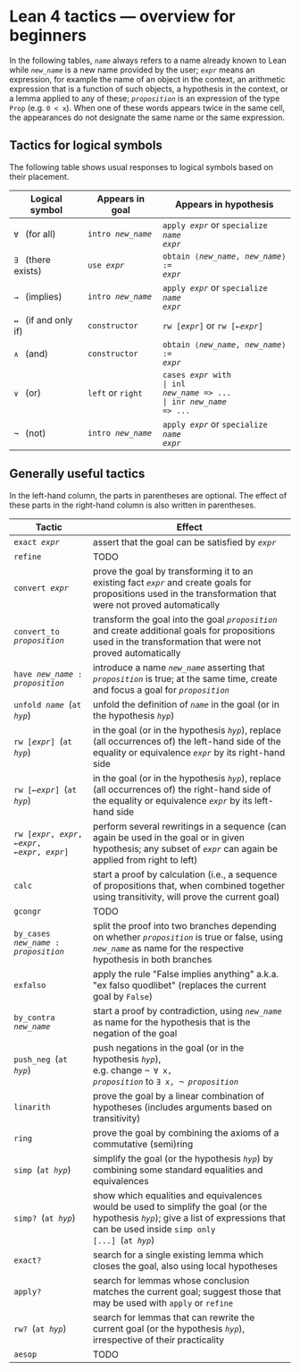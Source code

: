 # Lean 4 tactics — overview for beginners

In the following tables, <code>*name*</code> always refers to a name already known to Lean
while <code>*new_name*</code> is a new name provided by the user;
<code>*expr*</code> means an expression,
for example the name of an object in the context,
an arithmetic expression that is a function of such objects,
a hypothesis in the context,
or a lemma applied to any of these;
<code>*proposition*</code> is an expression of the type <code>Prop</code> (e.g. <code>0 < x</code>). 
When one of these words appears twice in the same cell,
the appearances do not designate the same name or the same expression.

## Tactics for logical symbols

The following table shows usual responses to logical symbols based on their placement.

| Logical symbol                        | Appears in goal                         | Appears in hypothesis                                                                                                       |
|---------------------------------------|-----------------------------------------|-----------------------------------------------------------------------------------------------------------------------------|
| <code>∀</code>&ensp; (for all)        | <code>intro *new_name*</code>           | <code>apply *expr*</code> or <code>specialize *name* *expr*</code>                                                 <tr></tr>|
| <code>∃</code>&ensp; (there exists)   | <code>use *expr*</code>                 | <code>obtain ⟨*new_name*, *new_name*⟩ := *expr*</code>                                                             <tr></tr>|
| <code>→</code>&ensp; (implies)        | <code>intro *new_name*</code>           | <code>apply *expr*</code> or <code>specialize *name* *expr*</code>                                                 <tr></tr>|
| <code>↔</code>&ensp; (if and only if) | <code>constructor</code>                | <code>rw [*expr*]</code> or <code>rw [←*expr*]</code>                                                             <tr></tr>|
| <code>∧</code>&ensp; (and)            | <code>constructor</code>                | <code>obtain ⟨*new_name*, *new_name*⟩ := *expr*</code>                                                             <tr></tr>|
| <code>∨</code>&ensp; (or)             | <code>left</code> or <code>right</code> | <code>cases *expr* with</code> <br><code>\| inl *new_name* => ...</code> <br><code>\| inr *new_name* => ...</code> <tr></tr>|
| <code>¬</code>&ensp; (not)            | <code>intro *new_name*</code>           | <code>apply *expr*</code> or <code>specialize *name* *expr*</code>                                                          |

## Generally useful tactics

In the left-hand column, the parts in parentheses are optional.
The effect of these parts in the right-hand column is also written in parentheses.

| Tactic                                                      | Effect                                                                                                                                                                                                                                      |
|-------------------------------------------------------------|---------------------------------------------------------------------------------------------------------------------------------------------------------------------------------------------------------------------------------------------|
| <code>exact *expr*</code>                                   | assert that the goal can be satisfied by <code>*expr*</code>                                                                                                                                                                       <tr></tr>|
| <code>refine</code>                                         | TODO                                                                                                                                                                                                                               <tr></tr>|
| <code>convert *expr*</code>                                 | prove the goal by transforming it to an existing fact <code>*expr*</code> and create goals for propositions used in the transformation that were not proved automatically                                                          <tr></tr>|
| <code>convert_to *proposition*</code>                       | transform the goal into the goal <code>*proposition*</code> and create additional goals for propositions used in the transformation that were not proved automatically                                                             <tr></tr>|
| <code>have *new_name* : *proposition*</code>                | introduce a name <code>*new_name*</code> asserting that <code>*proposition*</code> is true; at the same time, create and focus a goal for <code>*proposition*</code>                                                               <tr></tr>|
| <code>unfold *name*</code>&ensp;(<code>at *hyp*</code>)     | unfold the definition of <code>*name*</code> in the goal (or in the hypothesis <code>*hyp*</code>)                                                                                                                                 <tr></tr>|
| <code>rw [*expr*]</code>&ensp;(<code>at *hyp*</code>)       | in the goal (or in the hypothesis <code>*hyp*</code>), replace (all occurrences of) the left-hand side of the equality or equivalence <code>*expr*</code> by its right-hand side                                                   <tr></tr>|
| <code>rw [←*expr*]</code>&ensp;(<code>at *hyp*</code>)      | in the goal (or in the hypothesis <code>*hyp*</code>), replace (all occurrences of) the right-hand side of the equality or equivalence <code>*expr*</code> by its left-hand side                                                   <tr></tr>|
| <code>rw [*expr*, *expr*, ←*expr*, ←*expr*, *expr*]</code>  | perform several rewritings in a sequence (can again be used in the goal or in given hypothesis; any subset of <code>*expr*</code> can again be applied from right to left)                                                         <tr></tr>|
| <code>calc</code>                                           | start a proof by calculation (i.e., a sequence of propositions that, when combined together using transitivity, will prove the current goal)                                                                                       <tr></tr>|
| <code>gcongr</code>                                         | TODO                                                                                                                                                                                                                               <tr></tr>|
| <code>by_cases *new_name* : *proposition*</code>            | split the proof into two branches depending on whether <code>*proposition*</code> is true or false, using <code>*new_name*</code> as name for the respective hypothesis in both branches                                           <tr></tr>|
| <code>exfalso</code>                                        | apply the rule "False implies anything" a.k.a. "ex falso quodlibet" (replaces the current goal by <code>False</code>)                                                                                                              <tr></tr>|
| <code>by_contra *new_name*</code>                           | start a proof by contradiction, using <code>*new_name*</code> as name for the hypothesis that is the negation of the goal                                                                                                          <tr></tr>|
| <code>push_neg</code>&ensp;(<code>at *hyp*</code>)          | push negations in the goal (or in the hypothesis <code>*hyp*</code>),<br>e.g. change <code>¬ ∀ x, *proposition*</code> to <code>∃ x, ¬ *proposition*</code>                                                                        <tr></tr>|
| <code>linarith</code>                                       | prove the goal by a linear combination of hypotheses (includes arguments based on transitivity)                                                                                                                                    <tr></tr>|
| <code>ring</code>                                           | prove the goal by combining the axioms of a commutative (semi)ring                                                                                                                                                                 <tr></tr>|
| <code>simp</code>&ensp;(<code>at *hyp*</code>)              | simplify the goal (or the hypothesis <code>*hyp*</code>) by combining some standard equalities and equivalences                                                                                                                    <tr></tr>|
| <code>simp?</code>&ensp;(<code>at *hyp*</code>)             | show which equalities and equivalences would be used to simplify the goal (or the hypothesis <code>*hyp*</code>); give a list of expressions that can be used inside <code>simp only [...]</code>&ensp;(<code>at *hyp*</code>)     <tr></tr>|
| <code>exact?</code>                                         | search for a single existing lemma which closes the goal, also using local hypotheses                                                                                                                                              <tr></tr>|
| <code>apply?</code>                                         | search for lemmas whose conclusion matches the current goal; suggest those that may be used with <code>apply</code> or <code>refine</code>                                                                                         <tr></tr>|
| <code>rw?</code>&ensp;(<code>at *hyp*</code>)               | search for lemmas that can rewrite the current goal (or the hypothesis <code>*hyp*</code>), irrespective of their practicality                                                                                                     <tr></tr>|
| <code>aesop</code>                                          | TODO                                                                                                                                                                                                                                        |
